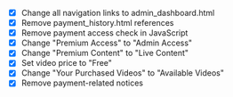 - [x] Change all navigation links to admin_dashboard.html
- [x] Remove payment_history.html references
- [x] Remove payment access check in JavaScript
- [x] Change "Premium Access" to "Admin Access"
- [x] Change "Premium Content" to "Live Content"
- [x] Set video price to "Free"
- [x] Change "Your Purchased Videos" to "Available Videos"
- [x] Remove payment-related notices
